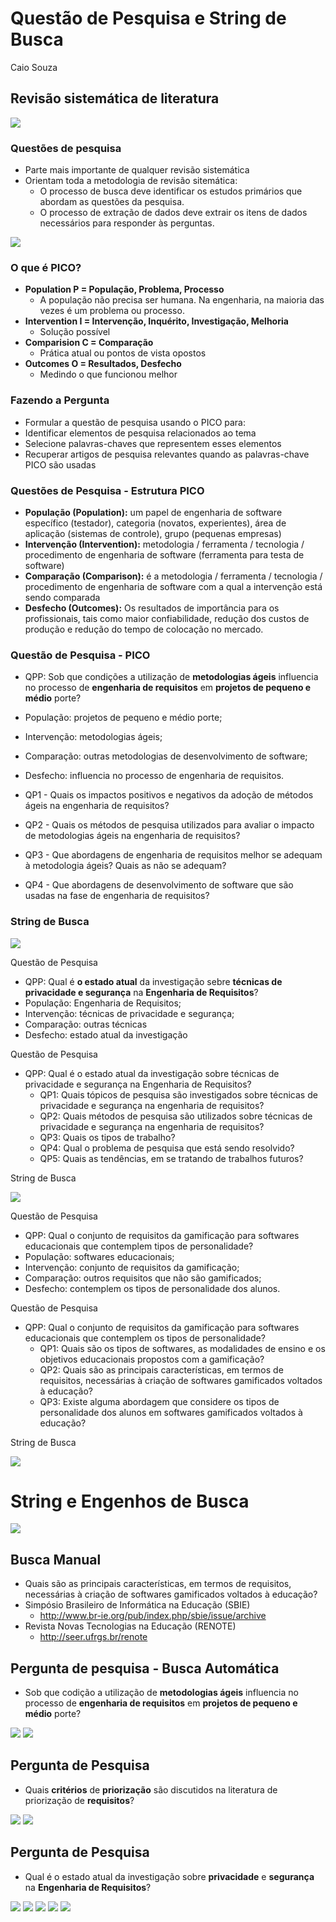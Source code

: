 # Questão de Pesquisa e String de Busca
Caio Souza

## Revisão sistemática de literatura

<img src=".assets/09.JPG">

### Questões de pesquisa

- Parte mais importante de qualquer revisão sistemática
- Orientam toda a metodologia de revisão sitemática:
  - O processo de busca deve identificar os estudos primários que abordam as questões da pesquisa.
  - O processo de extração de dados deve extrair os itens de dados necessários para responder às perguntas.

<img src=".assets/10.JPG">

### O que é PICO?

- **Population P = População, Problema, Processo**
  - A população não precisa ser humana. Na engenharia, na maioria das vezes é um problema ou processo.
- **Intervention I = Intervenção, Inquérito, Investigação, Melhoria**
  - Solução possível
- **Comparision C = Comparação**
  - Prática atual ou pontos de vista opostos
- **Outcomes O = Resultados, Desfecho**
  - Medindo o que funcionou melhor
 
### Fazendo a Pergunta

- Formular a questão de pesquisa usando o PICO
  para:
- Identificar elementos de pesquisa relacionados ao tema
- Selecione palavras-chaves que representem esses elementos
- Recuperar artigos de pesquisa relevantes quando as palavras-chave PICO são usadas

### Questões de Pesquisa - Estrutura PICO

- **População (Population):** um papel de engenharia de software específico (testador), categoria (novatos, experientes), área de aplicação (sistemas de controle), grupo (pequenas empresas)
- **Intervenção (Intervention):** metodologia / ferramenta / tecnologia / procedimento de engenharia de software (ferramenta para testa de software)
- **Comparação (Comparison):** é a metodologia / ferramenta / tecnologia / procedimento de engenharia de software com a qual a intervenção está sendo comparada
- **Desfecho (Outcomes):** Os resultados de importância para os profissionais, tais como maior confiabilidade, redução dos custos de produção e redução do tempo de colocação no mercado.
 
### Questão de Pesquisa - PICO

- QPP: Sob que condições a utilização de **metodologias ágeis** influencia no processo de **engenharia de requisitos** em **projetos de pequeno e médio** porte?
- População: projetos de pequeno e médio porte;
- Intervenção: metodologias ágeis;
- Comparação: outras metodologias de desenvolvimento de software;
- Desfecho: influencia no processo de engenharia de requisitos.

- QP1 - Quais os impactos positivos e negativos da adoção de métodos ágeis na engenharia de requisitos?
- QP2 - Quais os métodos de pesquisa utilizados para avaliar o impacto de metodologias ágeis na engenharia de requisitos?
- QP3 - Que abordagens de engenharia de requisitos melhor se adequam à metodologia ágeis? Quais as não se adequam?
- QP4 - Que abordagens de desenvolvimento de software que são usadas na fase de engenharia de requisitos?

### String de Busca

<img src=".assets/11.JPG">

Questão de Pesquisa

- QPP: Qual é **o estado atual** da investigação sebre **técnicas de privacidade e segurança** na **Engenharia de Requisitos**?
- População: Engenharia de Requisitos;
- Intervenção: técnicas de privacidade e segurança;
- Comparação: outras técnicas
- Desfecho: estado atual da investigação

Questão de Pesquisa

- QPP: Qual é o estado atual da investigação sobre técnicas de privacidade e segurança na Engenharia de Requisitos?
  - QP1: Quais tópicos de pesquisa são investigados sobre técnicas de privacidade e segurança na engenharia de requisitos?
  - QP2: Quais métodos de pesquisa são utilizados sobre técnicas de privacidade e segurança na engenharia de requisitos?
  - QP3: Quais os tipos de trabalho?
  - QP4: Qual o problema de pesquisa que está sendo resolvido?
  - QP5: Quais as tendências, em se tratando de trabalhos futuros?
 
String de Busca

<img src=".assets/12.JPG">

Questão de Pesquisa

- QPP: Qual o conjunto de requisitos da gamificação para softwares educacionais que contemplem tipos de personalidade?
- População: softwares educacionais;
- Intervenção: conjunto de requisitos da gamificação;
- Comparação: outros requisitos que não são gamificados;
- Desfecho: contemplem os tipos de personalidade dos alunos.

Questão de Pesquisa

- QPP: Qual o conjunto de requisitos da gamificação para softwares educacionais que contemplem os tipos de personalidade?
  - QP1: Quais são os tipos de softwares, as modalidades de ensino e os objetivos educacionais propostos com a gamificação?
  - QP2: Quais são as principais características, em termos de requisitos, necessárias à criação de softwares gamificados voltados à educação?
  - QP3: Existe alguma abordagem que considere os tipos de personalidade dos alunos em softwares gamificados voltados à educação?
 
 
String de Busca

<img src=".assets/13.JPG">

# String e Engenhos de Busca

<img src=".assets/14.JPG">

## Busca Manual

- Quais são as principais características, em termos de requisitos, necessárias à criação de softwares gamificados voltados à educação?
- Simpósio Brasileiro de Informática na Educação (SBIE)
  - http://www.br-ie.org/pub/index.php/sbie/issue/archive
- Revista Novas Tecnologias na Educação (RENOTE)
  - http://seer.ufrgs.br/renote
 
## Pergunta de pesquisa - Busca Automática

- Sob que codição a utilização de **metodologias ágeis** influencia no processo de **engenharia de requisitos** em **projetos de pequeno e médio** porte?

<img src=".assets/15.JPG">

<img src=".assets/16.JPG">

## Pergunta de Pesquisa

- Quais **critérios** de **priorização** são discutidos na literatura de priorização de **requisitos**?

<img src=".assets/17.JPG">

<img src=".assets/18.JPG">

## Pergunta de Pesquisa 

- Qual é o estado atual da investigação sobre **privacidade** e **segurança** na **Engenharia de Requisitos**?

<img src=".assets/19.JPG">

<img src=".assets/20.JPG">

<img src=".assets/21.JPG">

<img src=".assets/22.JPG">

<img src=".assets/23.JPG">
